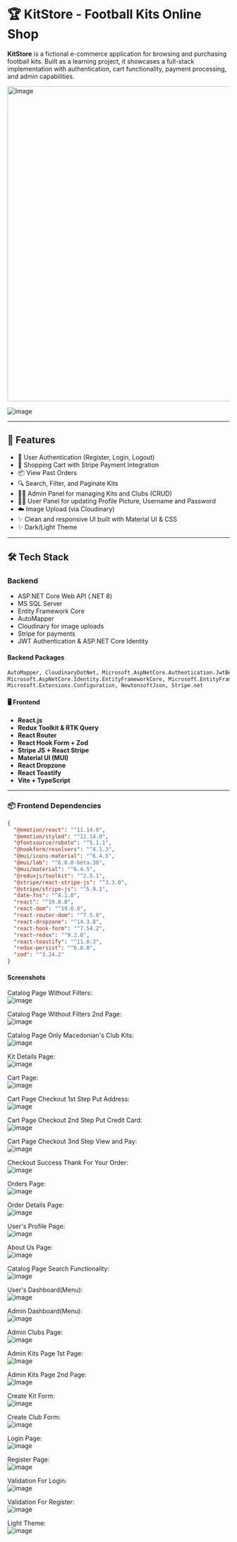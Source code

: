 # 🏆 KitStore - Football Kits Online Shop

**KitStore** is a fictional e-commerce application for browsing and purchasing football kits. Built as a learning project, it showcases a full-stack implementation with authentication, cart functionality, payment processing, and admin capabilities.  

<img width="713" alt="Image" src="https://github.com/user-attachments/assets/44500e7b-f925-465a-9c7d-b18c51c41536" />  

![image](https://github.com/user-attachments/assets/b9162414-66dc-4901-9e70-0b517a017195)

---

## 🚀 Features

- 🔐 User Authentication (Register, Login, Logout)
- 🛒 Shopping Cart with Stripe Payment Integration
- 📦 View Past Orders
- 🔍 Search, Filter, and Paginate Kits
- 🧑‍💼 Admin Panel for managing Kits and Clubs (CRUD)
- 🧑‍💼 User Panel for updating Profile Picture, Username and Password  
- ☁️ Image Upload (via Cloudinary)
- ✨ Clean and responsive UI built with Material UI & CSS
- ✨ Dark/Light Theme  

---

## 🛠️ Tech Stack

### Backend
- ASP.NET Core Web API (.NET 8)
- MS SQL Server
- Entity Framework Core
- AutoMapper
- Cloudinary for image uploads
- Stripe for payments
- JWT Authentication & ASP.NET Core Identity

#### Backend Packages
```xml
AutoMapper, CloudinaryDotNet, Microsoft.AspNetCore.Authentication.JwtBearer, 
Microsoft.AspNetCore.Identity.EntityFrameworkCore, Microsoft.EntityFrameworkCore (and tools),
Microsoft.Extensions.Configuration, NewtonsoftJson, Stripe.net
``` 

#### 🖥️ Frontend

- **React.js**
- **Redux Toolkit & RTK Query**
- **React Router**
- **React Hook Form + Zod**
- **Stripe JS + React Stripe**
- **Material UI (MUI)**
- **React Dropzone**
- **React Toastify**
- **Vite + TypeScript**

---

### 📦 Frontend Dependencies

```json
{
  "@emotion/react": "^11.14.0",
  "@emotion/styled": "^11.14.0",
  "@fontsource/roboto": "^5.1.1",
  "@hookform/resolvers": "^4.1.3",
  "@mui/icons-material": "^6.4.5",
  "@mui/lab": "^6.0.0-beta.30",
  "@mui/material": "^6.4.5",
  "@reduxjs/toolkit": "^2.5.1",
  "@stripe/react-stripe-js": "^3.3.0",
  "@stripe/stripe-js": "^5.9.1",
  "date-fns": "^4.1.0",
  "react": "^19.0.0",
  "react-dom": "^19.0.0",
  "react-router-dom": "^7.5.0",
  "react-dropzone": "^14.3.8",
  "react-hook-form": "^7.54.2",
  "react-redux": "^9.2.0",
  "react-toastify": "^11.0.3",
  "redux-persist": "^6.0.0",
  "zod": "^3.24.2"
}
```
 #### Screenshots  

 Catalog Page Without Filters:  
![image](https://github.com/user-attachments/assets/9f20e6a9-cb30-4e4e-afa1-310459ebc501)

Catalog Page Without Filters 2nd Page:  
![image](https://github.com/user-attachments/assets/5ffc65fc-a5b9-489d-bc8e-b586149c34f7)

Catalog Page Only Macedonian's Club Kits:  
![image](https://github.com/user-attachments/assets/a79b1d71-ca2b-443b-b216-23e3ef9fdf24)

Kit Details Page:  
![image](https://github.com/user-attachments/assets/c7563033-048c-4a87-9bfc-2f08296d9b6c)

Cart Page:  
![image](https://github.com/user-attachments/assets/a090e16d-bda4-4286-95a6-6fda22e89238)

Cart Page Checkout 1st Step Put Address:  
![image](https://github.com/user-attachments/assets/69f26e05-e998-4cc5-aead-ba2d5840c87d)

Cart Page Checkout 2nd Step Put Credit Card:  
![image](https://github.com/user-attachments/assets/5263d9b8-bb85-456a-84eb-d52dc2fe046e)

Cart Page Checkout 3nd Step View and Pay:  
![image](https://github.com/user-attachments/assets/b8ee1f4c-d6d1-46bc-b99b-59b1655d42a4)

Checkout Success Thank For Your Order:  
![image](https://github.com/user-attachments/assets/41347cd9-8282-4d40-a98c-c805310ce77c)  

Orders Page:  
![image](https://github.com/user-attachments/assets/47520f0c-6237-4be2-a943-73efc50acc5e)

Order Details Page:  
![image](https://github.com/user-attachments/assets/4ca1db66-4bfb-4db0-a315-c8353d47ff34)  

User's Profile Page:  
![image](https://github.com/user-attachments/assets/dbdb37bc-a0ba-41de-9635-2dadcfbb83bc)  

About Us Page:  
![image](https://github.com/user-attachments/assets/a492b04f-eb98-418f-95f9-1dc68f18e608)  

Catalog Page Search Functionality:  
![image](https://github.com/user-attachments/assets/d6531b38-477e-495d-a61d-82353293ca29)  

User's Dashboard(Menu):  
![image](https://github.com/user-attachments/assets/c6b7a7d5-78eb-409e-aa7a-b908957c55af)

Admin Dashboard(Menu):  
![image](https://github.com/user-attachments/assets/7b2bcf8b-596a-448c-9213-4d9faab6a544)

Admin Clubs Page:  
![image](https://github.com/user-attachments/assets/54e3ff89-fa0b-4c7c-9f96-083f4527fd36)  

Admin Kits Page 1st Page:  
![Image](https://github.com/user-attachments/assets/b748ad13-b0d8-4d59-86c4-a06be324bf45)  

Admin Kits Page 2nd Page:  
![Image](https://github.com/user-attachments/assets/dafb14ea-f393-4f58-bb9f-82c9f4a03547)  

Create Kit Form:  
![image](https://github.com/user-attachments/assets/c2add14f-b08e-4694-84b1-53bda9b0fc7e)

Create Club Form:  
![image](https://github.com/user-attachments/assets/f805e02b-ed20-4ab4-8dc4-016988e1e1e8)

Login Page:  
![image](https://github.com/user-attachments/assets/79bc5314-1eba-4f61-87ef-2bfbcb859835)  

Register Page:  
![image](https://github.com/user-attachments/assets/dc566107-7a19-465e-888f-b87038d93d39)

Validation For Login:   
![image](https://github.com/user-attachments/assets/fd000e52-b8f8-4778-a867-cc3fec4ebf63)

Validation For Register:  
![image](https://github.com/user-attachments/assets/072d09e5-4869-4d00-909b-c6b3a8326e39)

Light Theme:  
![image](https://github.com/user-attachments/assets/558bd554-f2ee-455a-8955-520f161ee349)






